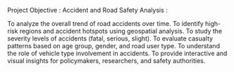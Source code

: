 Project Objective : Accident and Road Safety Analysis :

To analyze the overall trend of road accidents over time.
To identify high-risk regions and accident hotspots using geospatial analysis.
To study the severity levels of accidents (fatal, serious, slight).
To evaluate casualty patterns based on age group, gender, and road user type.
To understand the role of vehicle type involvement in accidents.
To provide interactive and visual insights for policymakers, researchers, and safety authorities.
